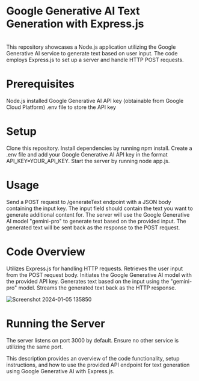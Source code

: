 <h1>Google Generative AI Text Generation with Express.js</h1><br>
This repository showcases a Node.js application utilizing the Google Generative AI service to generate text based on user input. The code employs Express.js to set up a server and handle HTTP POST requests.

<h1>Prerequisites</h1>
Node.js installed
Google Generative AI API key (obtainable from Google Cloud Platform)
.env file to store the API key

<h1>Setup</h1>
Clone this repository.
Install dependencies by running npm install.
Create a .env file and add your Google Generative AI API key in the format API_KEY=YOUR_API_KEY.
Start the server by running node app.js.


<h1>Usage</h1>
Send a POST request to /generateText endpoint with a JSON body containing the input key. The input field should contain the text you want to generate additional content for.
The server will use the Google Generative AI model "gemini-pro" to generate text based on the provided input.
The generated text will be sent back as the response to the POST request.

<h1>Code Overview</h1>
Utilizes Express.js for handling HTTP requests.
Retrieves the user input from the POST request body.
Initiates the Google Generative AI model with the provided API key.
Generates text based on the input using the "gemini-pro" model.
Streams the generated text back as the HTTP response.

![Screenshot 2024-01-05 135850](https://github.com/surajgojanur/Server_runing/assets/85693124/f40e453e-9008-4880-bfd9-29e722b0c16a)

<h1>Running the Server</h1>
The server listens on port 3000 by default. Ensure no other service is utilizing the same port.

This description provides an overview of the code functionality, setup instructions, and how to use the provided API endpoint for text generation using Google Generative AI with Express.js.

